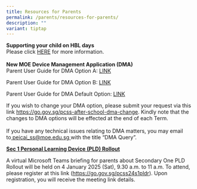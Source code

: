 ```yaml
---
title: Resources for Parents
permalink: /parents/resources-for-parents/
description: ""
variant: tiptap
---
```

<p><strong>Supporting your child on HBL days</strong>
<br>Please click <a href="https://drive.google.com/file/d/1txnRihNcYINKnLP_fD5HS2cfn3t6XtGy/view" rel="noopener noreferrer nofollow" target="_blank">HERE</a> for
more information.
<br>
<br><strong>New MOE Device Management Application (DMA)</strong>
<br>Parent User Guide for DMA Option A: <a href="https://drive.google.com/file/d/1POG9V83znFe6XYJS-E-g5TCBBrve_j7j/view?usp=drive_link" rel="noopener noreferrer nofollow" target="_blank">LINK</a>
</p>
<p>Parent User Guide for DMA Option B: <a href="https://drive.google.com/file/d/1aiYIL02k5ErfsewyH5vYqLrbI-wwk-BK/view?usp=drive_link" rel="noopener noreferrer nofollow" target="_blank">LINK</a>
</p>
<p>Parent User Guide for DMA Default Option: <a href="https://drive.google.com/file/d/1nc4nV1i0s_gN9QUJamI-dlwiKJGKwBV4/view?usp=sharing" rel="noopener noreferrer nofollow" target="_blank">LINK</a>
</p>
<p>If you wish to change your DMA option, please submit your request via
this link&nbsp;<a href="https://go.gov.sg/pcss-after-school-dma-change" rel="noopener noreferrer nofollow" target="_blank">https://go.gov.sg/pcss-after-school-dma-change</a>.
Kindly note that the changes to DMA options will be effected at the end
of each Term.
<br>
<br>If you have any technical issues relating to DMA matters, you may email
to<u>&nbsp;</u><a href="mailto:peicai_ss@moe.edu.sg" rel="noopener noreferrer nofollow" target="_blank">peicai_ss@moe.edu.sg</a><u>&nbsp;</u>with
the title “DMA Query”.</p>
<p></p>
<p><strong><u>Sec 1 Personal Learning Device (PLD) Rollout</u></strong>
</p>
<p>A virtual Microsoft Teams briefing for parents about Secondary One PLD
Rollout will be held on 4 January 2025 (Sat), 9.30 a.m. to 11 a.m. To attend,
please register at this link (<a href="https://go.gov.sg/pcss24s1pldr" rel="noopener noreferrer nofollow" target="_blank">https://go.gov.sg/pcss24s1pldr</a>).
Upon registration, you will receive the meeting link details.</p>
